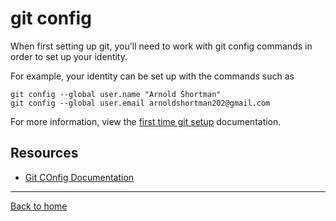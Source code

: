 # git config

When first setting up git, you'll need to work with git config commands in order to set up your identity. 

For example, your identity can be set up with the commands such as 

```
git config --global user.name "Arnold Shortman"
git config --global user.email arnoldshortman202@gmail.com
```

For more information, view the [first time git setup](https://git-scm.com/book/en/v2/Getting-Started-First-Time-Git-Setup) documentation. 

## Resources

- [Git COnfig Documentation](https://git-scm.com/docs/git-config)

---

[Back to home](../README.md)
